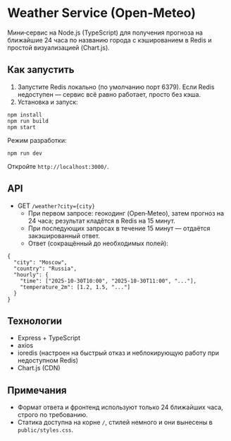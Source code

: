 # Weather Service (Open‑Meteo)

Мини‑сервис на Node.js (TypeScript) для получения прогноза на ближайшие 24 часа по названию города с кэшированием в Redis и простой визуализацией (Chart.js).

## Как запустить

1. Запустите Redis локально (по умолчанию порт 6379). Если Redis недоступен — сервис всё равно работает, просто без кэша.
2. Установка и запуск:

```
npm install
npm run build
npm start
```

Режим разработки:

```
npm run dev
```

Откройте `http://localhost:3000/`.

## API

- GET `/weather?city={city}`
  - При первом запросе: геокодинг (Open‑Meteo), затем прогноз на 24 часа; результат кладётся в Redis на 15 минут.
  - При последующих запросах в течение 15 минут — отдаётся закэшированный ответ.
  - Ответ (сокращённый до необходимых полей):

```
{
  "city": "Moscow",
  "country": "Russia",
  "hourly": {
    "time": ["2025-10-30T10:00", "2025-10-30T11:00", "..."],
    "temperature_2m": [1.2, 1.5, "..."]
  }
}
```

## Технологии
- Express + TypeScript
- axios
- ioredis (настроен на быстрый отказ и неблокирующую работу при недоступном Redis)
- Chart.js (CDN)

## Примечания
- Формат ответа и фронтенд используют только 24 ближайших часа, строго по требованию.
- Статика доступна на корне `/`, стилей немного и они вынесены в `public/styles.css`.
